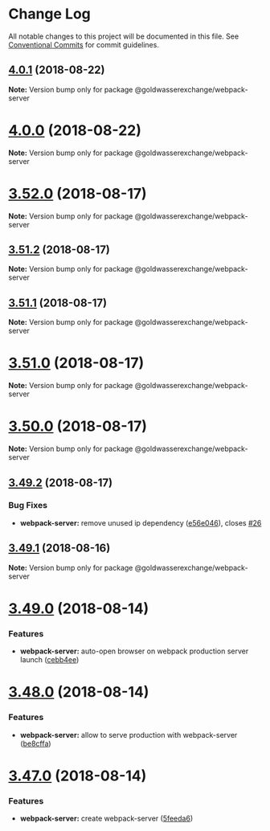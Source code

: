 # Change Log

All notable changes to this project will be documented in this file.
See [Conventional Commits](https://conventionalcommits.org) for commit guidelines.

<a name="4.0.1"></a>
## [4.0.1](https://github.com/goldwasserexchange/javascript/tree/master/packages/webpack-server/compare/v4.0.0...v4.0.1) (2018-08-22)




**Note:** Version bump only for package @goldwasserexchange/webpack-server

<a name="4.0.0"></a>
# [4.0.0](https://github.com/goldwasserexchange/javascript/tree/master/packages/webpack-server/compare/v3.52.0...v4.0.0) (2018-08-22)




**Note:** Version bump only for package @goldwasserexchange/webpack-server

<a name="3.52.0"></a>
# [3.52.0](https://github.com/goldwasserexchange/javascript/tree/master/packages/webpack-server/compare/v3.51.2...v3.52.0) (2018-08-17)




**Note:** Version bump only for package @goldwasserexchange/webpack-server

<a name="3.51.2"></a>
## [3.51.2](https://github.com/goldwasserexchange/javascript/tree/master/packages/webpack-server/compare/v3.51.1...v3.51.2) (2018-08-17)




**Note:** Version bump only for package @goldwasserexchange/webpack-server

<a name="3.51.1"></a>
## [3.51.1](https://github.com/goldwasserexchange/javascript/tree/master/packages/webpack-server/compare/v3.51.0...v3.51.1) (2018-08-17)




**Note:** Version bump only for package @goldwasserexchange/webpack-server

<a name="3.51.0"></a>
# [3.51.0](https://github.com/goldwasserexchange/javascript/tree/master/packages/webpack-server/compare/v3.50.0...v3.51.0) (2018-08-17)




**Note:** Version bump only for package @goldwasserexchange/webpack-server

<a name="3.50.0"></a>
# [3.50.0](https://github.com/goldwasserexchange/javascript/tree/master/packages/webpack-server/compare/v3.49.2...v3.50.0) (2018-08-17)




**Note:** Version bump only for package @goldwasserexchange/webpack-server

<a name="3.49.2"></a>
## [3.49.2](https://github.com/goldwasserexchange/javascript/tree/master/packages/webpack-server/compare/v3.49.1...v3.49.2) (2018-08-17)


### Bug Fixes

* **webpack-server:** remove unused ip dependency ([e56e046](https://github.com/goldwasserexchange/javascript/tree/master/packages/webpack-server/commit/e56e046)), closes [#26](https://github.com/goldwasserexchange/javascript/tree/master/packages/webpack-server/issues/26)




<a name="3.49.1"></a>
## [3.49.1](https://github.com/goldwasserexchange/javascript/tree/master/packages/webpack-server/compare/v3.49.0...v3.49.1) (2018-08-16)




**Note:** Version bump only for package @goldwasserexchange/webpack-server

<a name="3.49.0"></a>
# [3.49.0](https://github.com/goldwasserexchange/javascript/tree/master/packages/webpack-server/compare/v3.48.0...v3.49.0) (2018-08-14)


### Features

* **webpack-server:** auto-open browser on webpack production server launch ([cebb4ee](https://github.com/goldwasserexchange/javascript/tree/master/packages/webpack-server/commit/cebb4ee))




<a name="3.48.0"></a>
# [3.48.0](https://github.com/goldwasserexchange/javascript/tree/master/packages/webpack-server/compare/v3.47.0...v3.48.0) (2018-08-14)


### Features

* **webpack-server:** allow to serve production with webpack-server ([be8cffa](https://github.com/goldwasserexchange/javascript/tree/master/packages/webpack-server/commit/be8cffa))




<a name="3.47.0"></a>
# [3.47.0](https://github.com/goldwasserexchange/javascript/tree/master/packages/webpack-server/compare/v3.46.0...v3.47.0) (2018-08-14)


### Features

* **webpack-server:** create webpack-server ([5feeda6](https://github.com/goldwasserexchange/javascript/tree/master/packages/webpack-server/commit/5feeda6))
